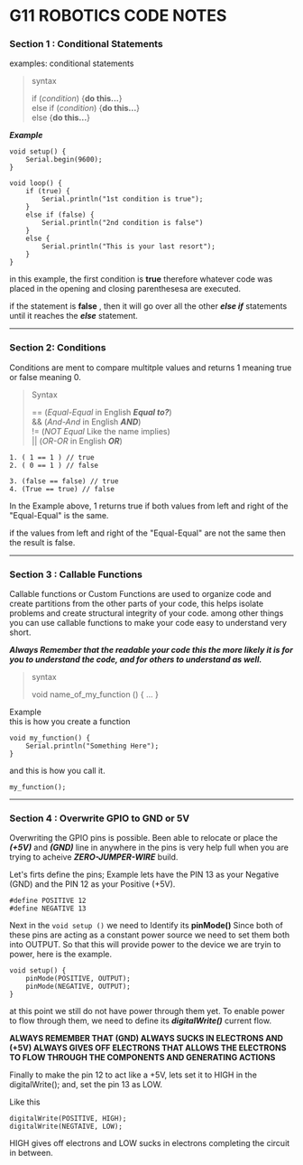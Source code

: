 # G11 ROBOTICS CODE NOTES

### Section 1 : Conditional Statements
examples: conditional statements
> syntax 
>
> if (*condition*) {**do this...**} <br>
> else if (*condition*) {**do this...**} <br>
> else {**do this...**}

***Example***
```
void setup() {
    Serial.begin(9600);
}

void loop() {
    if (true) {
        Serial.println("1st condition is true");
    }
    else if (false) {
        Serial.println("2nd condition is false")
    }
    else {
        Serial.println("This is your last resort");
    }
}
```
in this example, the first condition is **true** therefore whatever code was placed in the opening and closing parenthesesa are executed.

if the statement is **false** , then it will go over all the other ***else if*** statements until it reaches the ***else*** statement.

---

### Section 2: Conditions 

Conditions are ment to compare multitple values and returns 1 meaning true or false meaning 0.

> Syntax
>
> == (*Equal-Equal* in English ***Equal to?***) <br> 
> && (*And-And* in English ***AND***)<br>
> != (*NOT Equal* Like the name implies)<br>
> || (*OR-OR* in English ***OR***)<br>
>

```
1. ( 1 == 1 ) // true
2. ( 0 == 1 ) // false

3. (false == false) // true
4. (True == true) // false
```

In the Example above, 1 returns true if both values from left and right of the "Equal-Equal" is the same.

if the values from left and right of the "Equal-Equal" are not the same then the result is false.

---

### Section 3 : Callable Functions

Callable functions or Custom Functions are used to organize code and create partitions from the other parts of your code, this helps isolate problems and create structural integrity of your code. among other things you can use callable functions to make your code easy to understand very short.

***Always Remember that the readable your code this the more likely it is for you to understand the code, and for others to understand as well.***

> syntax
>
> void name_of_my_function () { ... }
>

Example <br>
this is how you create a function
```
void my_function() {
    Serial.println("Something Here");
}

```
and this is how you call it.
```
my_function();
```

---

### Section 4 : Overwrite GPIO to GND or 5V

Overwriting the GPIO pins is possible. Been able to relocate or place the ***(+5V)*** and ***(GND)*** line in anywhere in the pins is very help full when you are trying to acheive ***ZERO-JUMPER-WIRE*** build.

Let's firts define the pins;
Example lets have the PIN 13 as your Negative (GND) and the PIN 12 as your Positive (+5V). 
```
#define POSITIVE 12
#define NEGATIVE 13
```

Next in the `void setup ()` we need to Identify its **pinMode()**
Since both of these pins are acting as a constant power source we need to set them both into OUTPUT. So that this will provide power to the device we are tryin to power, here is the example.

```
void setup() {
    pinMode(POSITIVE, OUTPUT);
    pinMode(NEGATIVE, OUTPUT);
}
```
at this point we still do not have power through them yet. To enable power to flow through them, we need to define its ***digitalWrite()*** current flow.

**ALWAYS REMEMBER THAT (GND) ALWAYS SUCKS IN ELECTRONS AND (+5V) ALWAYS GIVES OFF ELECTRONS THAT ALLOWS THE ELECTRONS TO FLOW THROUGH THE COMPONENTS AND GENERATING ACTIONS**

Finally to make the pin 12 to act like a +5V, lets set it to HIGH in the digitalWrite(); and, set the pin 13 as LOW.

Like this

```
digitalWrite(POSITIVE, HIGH);
digitalWrite(NEGTAIVE, LOW);
```
HIGH gives off electrons and LOW sucks in electrons completing the circuit in between.
